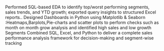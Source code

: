 Performed SQL-based EDA to identify top/worst performing segments, sales trends, and YTD growth; exported query insights to structured Excel reports.. Designed Dashboards in Python using Matplotlib & Seaborn :Heatmaps,Barplots,Pie-charts and scatter plots to perform checks such as month on month grow analysis and identified high sales and low growth Segments Combined SQL, Excel, and Python to deliver a complete sales performance analysis framework for decision-making and segment-wise tracking
